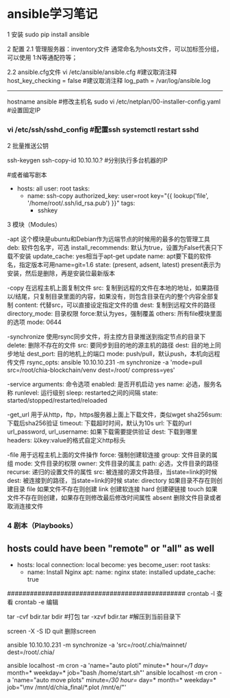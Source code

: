 # ansible学习笔记

1 安装 sudo pip install ansible

2 配置 2.1 管理服务器：inventory文件 通常命名为hosts文件，可以加标签分组，可以使用 1:N等通配符等；

2.2 ansible.cfg文件 vi /etc/ansible/ansible.cfg #建议取消注释 host\_key\_checking = false #建议取消注释 log\_path = /var/log/ansible.log

***

hostname ansible #修改主机名 sudo vi /etc/netplan/00-installer-config.yaml #设置固定IP

### vi /etc/ssh/sshd\_config #配置ssh systemctl restart sshd

2 批量推送公钥

ssh-keygen ssh-copy-id 10.10.10.? #分别执行多台机器的IP

\#或者编写剧本

* hosts: all user: root tasks:
  * name: ssh-copy authorized\_key: user=root key="\{{ lookup('file', '/home/root/.ssh/id\_rsa.pub') \}}" tags:
    * sshkey

3 模块（Modules）

\-apt 这个模块是ubuntu和Debian作为远端节点的时候用的最多的包管理工具 deb: 软件包名字，可选 install\_recommends: 默认为true，设置为False代表只下载不安装 update\_cache: yes相当于apt-get update name: apt要下载的软件名，指定版本可用name=git=1.6 state: (present, adsent, latest) present表示为安装，然后是删除，再是安装位最新版本

\-copy 在远程主机上面复制文件 src: 复制到远程的文件在本地的地址，如果路径以/结尾，只复制目录里面的内容，如果没有，则包含目录在内的整个内容全部复制 content: 代替src，可以直接设定指定文件的值 dest: 复制到远程文件的路径 directory\_mode: 目录权限 force:默认为yes，强制覆盖 others: 所有file模块里面的选项 mode: 0644

\-synchronize 使用rsync同步文件，将主控方目录推送到指定节点的目录下 delete: 删除不存在的文件 src: 要同步到目的地的源主机的路径 dest: 目的地上同步地址 dest\_port: 目的地机上的端口 mode: push/pull，默认push，本机向远程传文件 rsync\_opts: ansible 10.10.10.231 -m synchronize -a 'mode=pull src=/root/chia-blockchain/venv dest=/root/ compress=yes'

\-service arguments: 命令选项 enabled: 是否开机启动 yes name: 必选，服务名称 runlevel: 运行级别 sleep: restarted之间的间隔 state: started/stopped/restarted/reloaded

\-get\_url 用于从http，ftp，https服务器上面上下载文件，类似wget sha256sum: 下载后sha256验证 timeout: 下载超时时间，默认为10s url: 下载的url url\_password, url\_username: 如果下载需要提供验证 dest: 下载到哪里 headers: 以key:value的格式自定义http标头

\-file 用于远程主机上面的文件操作 force: 强制创建软连接 group: 文件目录的属组 mode: 文件目录的权限 owner: 文件目录的属主 path: 必选，文件目录的路径 recurse: 递归的设置文件的属性 src: 被连接的源文件路径，当state=link的时候 dest: 被连接到的路径，当state=link的时候 state: directory 如果目录不存在则创建目录 file 如果文件不存在则创建 link 创建软连接 hard 创建硬链接 touch 如果文件不存在则创建，如果存在则修改最后修改时间属性 absent 删除文件目录或者取消连接文件

### 4 剧本（Playbooks）

## hosts could have been "remote" or "all" as well

* hosts: local connection: local become: yes become\_user: root tasks:
  * name: Install Nginx apt: name: nginx state: installed update\_cache: true

\############################################### crontab -l 查看 crontab -e 编辑

tar -cvf bdir.tar bdir #打包 tar -xzvf bdir.tar #解压到当前目录下

screen -X -S ID quit 删除screen

ansible 10.10.10.231 -m synchronize -a 'src=/root/.chia/mainnet/ dest=/root/.chia/

ansible localhost -m cron -a 'name="auto ploti" minute=\* hour=_/1 day=_ month=\* weekday=\* job="bash /home/start.sh"' ansible localhost -m cron -a 'name="auto move plots" minute=_/30 hour=_ day=\* month=\* weekday=\* job="\mv /mnt/d/chia\_final/\*.plot /mnt/e/"'
